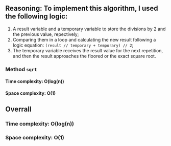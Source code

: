 ## Reasoning: To implement this algorithm, I used the following logic:
1. A result variable and a temporary variable to store the divisions by 2 and the previous value, repectively;
2. Comparing them in a loop and calculating the new result following a logic equation: `(result // temporary + temporary) // 2`;
3. The temporary variable receives the result value for the next repetition, and then the result approaches the floored or the exact square root.

### Method `sqrt`

#### Time complexity: O(log(n))
#### Space complexity: O(1) 

## Overrall

### Time complexity: O(log(n))
### Space complexity: O(1)